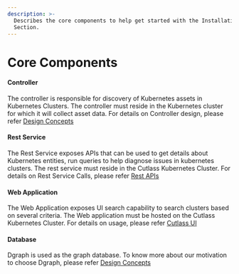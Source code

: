 ```yaml
---
description: >-
  Describes the core components to help get started with the Installation
  Section.
---
```


# Core Components

#### Controller

The controller is responsible for discovery of Kubernetes assets in Kubernetes Clusters. The controller must reside in the Kubernetes cluster for which it will collect asset data. For details on Controller design, please refer [Design Concepts](design-concepts.md)

#### Rest Service

The Rest Service exposes APIs that can be used to get details about Kubernetes entities, run queries to help diagnose issues in kubernetes clusters. The rest service must reside in the Cutlass Kubernetes Cluster. For details on Rest Service Calls, please refer [Rest APIs](rest-apis.md) 

#### Web Application

The Web Application exposes UI search capability to search clusters based on several criteria. The Web application must be hosted on the Cutlass Kubernetes Cluster. For details on usage, please refer [Cutlass UI](cutlass-ui.md)

#### Database

Dgraph is used as the graph database. To know more about our motivation to choose Dgraph, please refer [Design Concepts](design-concepts.md)



